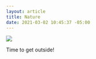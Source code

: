 ```yaml
---
layout: article
title: Nature
date: 2021-03-02 10:45:37 -05:00
---
```

![](/assets/img/uploads/nature.jpg)

Time to get outside!